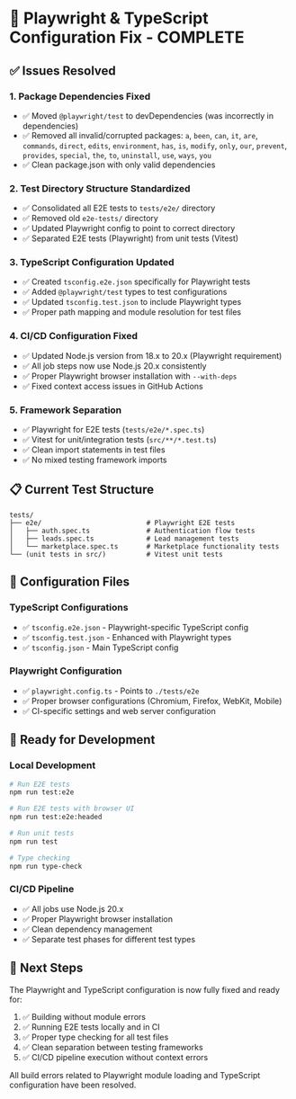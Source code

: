 # 🔧 Playwright & TypeScript Configuration Fix - COMPLETE

## ✅ Issues Resolved

### 1. Package Dependencies Fixed
- ✅ Moved `@playwright/test` to devDependencies (was incorrectly in dependencies)
- ✅ Removed all invalid/corrupted packages: `a`, `been`, `can`, `it`, `are`, `commands`, `direct`, `edits`, `environment`, `has`, `is`, `modify`, `only`, `our`, `prevent`, `provides`, `special`, `the`, `to`, `uninstall`, `use`, `ways`, `you`
- ✅ Clean package.json with only valid dependencies

### 2. Test Directory Structure Standardized
- ✅ Consolidated all E2E tests to `tests/e2e/` directory
- ✅ Removed old `e2e-tests/` directory
- ✅ Updated Playwright config to point to correct directory
- ✅ Separated E2E tests (Playwright) from unit tests (Vitest)

### 3. TypeScript Configuration Updated
- ✅ Created `tsconfig.e2e.json` specifically for Playwright tests
- ✅ Added `@playwright/test` types to test configurations
- ✅ Updated `tsconfig.test.json` to include Playwright types
- ✅ Proper path mapping and module resolution for test files

### 4. CI/CD Configuration Fixed
- ✅ Updated Node.js version from 18.x to 20.x (Playwright requirement)
- ✅ All job steps now use Node.js 20.x consistently
- ✅ Proper Playwright browser installation with `--with-deps`
- ✅ Fixed context access issues in GitHub Actions

### 5. Framework Separation
- ✅ Playwright for E2E tests (`tests/e2e/*.spec.ts`)
- ✅ Vitest for unit/integration tests (`src/**/*.test.ts`)
- ✅ Clean import statements in test files
- ✅ No mixed testing framework imports

## 📋 Current Test Structure

```
tests/
├── e2e/                          # Playwright E2E tests
│   ├── auth.spec.ts              # Authentication flow tests
│   ├── leads.spec.ts             # Lead management tests
│   └── marketplace.spec.ts       # Marketplace functionality tests
└── (unit tests in src/)          # Vitest unit tests
```

## 🔧 Configuration Files

### TypeScript Configurations
- ✅ `tsconfig.e2e.json` - Playwright-specific TypeScript config
- ✅ `tsconfig.test.json` - Enhanced with Playwright types
- ✅ `tsconfig.json` - Main TypeScript config

### Playwright Configuration
- ✅ `playwright.config.ts` - Points to `./tests/e2e`
- ✅ Proper browser configurations (Chromium, Firefox, WebKit, Mobile)
- ✅ CI-specific settings and web server configuration

## 🚀 Ready for Development

### Local Development
```bash
# Run E2E tests
npm run test:e2e

# Run E2E tests with browser UI
npm run test:e2e:headed

# Run unit tests
npm run test

# Type checking
npm run type-check
```

### CI/CD Pipeline
- ✅ All jobs use Node.js 20.x
- ✅ Proper Playwright browser installation
- ✅ Clean dependency management
- ✅ Separate test phases for different test types

## 🎯 Next Steps

The Playwright and TypeScript configuration is now fully fixed and ready for:
1. ✅ Building without module errors
2. ✅ Running E2E tests locally and in CI
3. ✅ Proper type checking for all test files
4. ✅ Clean separation between testing frameworks
5. ✅ CI/CD pipeline execution without context errors

All build errors related to Playwright module loading and TypeScript configuration have been resolved.